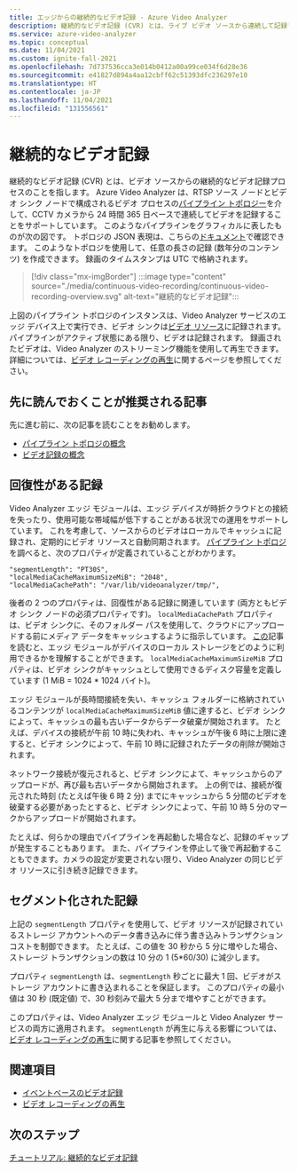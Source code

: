 ```yaml
---
title: エッジからの継続的なビデオ記録 - Azure Video Analyzer
description: 継続的なビデオ記録 (CVR) とは、ライブ ビデオ ソースから連続して記録するプロセスを指します。 このトピックでは、CVR について、また Azure Video Analyzer で CVR を使用する方法について説明します。
ms.service: azure-video-analyzer
ms.topic: conceptual
ms.date: 11/04/2021
ms.custom: ignite-fall-2021
ms.openlocfilehash: 7d737536cca3e014b0412a00a99ce034f6d28e36
ms.sourcegitcommit: e41827d894a4aa12cbff62c51393dfc236297e10
ms.translationtype: HT
ms.contentlocale: ja-JP
ms.lasthandoff: 11/04/2021
ms.locfileid: "131556561"
---
```

# <a name="continuous-video-recording"></a>継続的なビデオ記録    

継続的なビデオ記録 (CVR) とは、ビデオ ソースからの継続的なビデオ記録プロセスのことを指します。 Azure Video Analyzer は、RTSP ソース ノードとビデオ シンク ノードで構成されるビデオ プロセスの[パイプライン トポロジー](pipeline.md)を介して、CCTV カメラから 24 時間 365 日ベースで連続してビデオを記録することをサポートしています。 このようなパイプラインをグラフィカルに表したものが次の図です。 トポロジの JSON 表現は、こちらの[ドキュメント](https://raw.githubusercontent.com/Azure/video-analyzer/main/pipelines/live/topologies/cvr-video-sink/topology.json)で確認できます。 このようなトポロジを使用して、任意の長さの記録 (数年分のコンテンツ) を作成できます。 録画のタイムスタンプは UTC で格納されます。  

> [!div class="mx-imgBorder"]
> :::image type="content" source="./media/continuous-video-recording/continuous-video-recording-overview.svg" alt-text="継続的なビデオ記録":::

上図のパイプライン トポロジのインスタンスは、Video Analyzer サービスのエッジ デバイス上で実行でき、ビデオ シンクは[ビデオ リソース](terminology.md#video)に記録されます。 パイプラインがアクティブ状態にある限り、ビデオは記録されます。 録画されたビデオは、Video Analyzer のストリーミング機能を使用して再生できます。 詳細については、[ビデオ レコーディングの再生](playback-recordings-how-to.md)に関するページを参照してください。

## <a name="suggested-pre-reading"></a>先に読んでおくことが推奨される記事  

先に進む前に、次の記事を読むことをお勧めします。

* [パイプライン トポロジの概念](pipeline.md)
* [ビデオ記録の概念](video-recording.md) 
 
## <a name="resilient-recording"></a>回復性がある記録

Video Analyzer エッジ モジュールは、エッジ デバイスが時折クラウドとの接続を失ったり、使用可能な帯域幅が低下することがある状況での運用をサポートしています。 これを考慮して、ソースからのビデオはローカルでキャッシュに記録され、定期的にビデオ リソースと自動同期されます。 [パイプライン トポロジ](https://raw.githubusercontent.com/Azure/video-analyzer/main/pipelines/live/topologies/cvr-video-sink/topology.json)を調べると、次のプロパティが定義されていることがわかります。

```
"segmentLength": "PT30S",
"localMediaCacheMaximumSizeMiB": "2048",
"localMediaCachePath": "/var/lib/videoanalyzer/tmp/",
```

後者の 2 つのプロパティは、回復性がある記録に関連しています (両方ともビデオ シンク ノードの必須プロパティです)。 `localMediaCachePath` プロパティは、ビデオ シンクに、そのフォルダー パスを使用して、クラウドにアップロードする前にメディア データをキャッシュするように指示しています。 [この](../../iot-edge/how-to-access-host-storage-from-module.md)記事を読むと、エッジ モジュールがデバイスのローカル ストレージをどのように利用できるかを理解することができます。 `localMediaCacheMaximumSizeMiB` プロパティは、ビデオ シンクがキャッシュとして使用できるディスク容量を定義しています (1 MiB = 1024 * 1024 バイト)。 

エッジ モジュールが長時間接続を失い、キャッシュ フォルダーに格納されているコンテンツが `localMediaCacheMaximumSizeMiB` 値に達すると、ビデオ シンクによって、キャッシュの最も古いデータからデータ破棄が開始されます。 たとえば、デバイスの接続が午前 10 時に失われ、キャッシュが午後 6 時に上限に達すると、ビデオ シンクによって、午前 10 時に記録されたデータの削除が開始されます。 

ネットワーク接続が復元されると、ビデオ シンクによて、キャッシュからのアップロードが、再び最も古いデータから開始されます。 上の例では、接続が復元された時刻 (たとえば午後 6 時 2 分) までにキャッシュから 5 分間のビデオを破棄する必要があったとすると、ビデオ シンクによって、午前 10 時 5 分のマークからアップロードが開始されます。

たとえば、何らかの理由でパイプラインを再起動した場合など、記録のギャップが発生することもあります。 また、パイプラインを停止して後で再起動することもできます。カメラの設定が変更されない限り、Video Analyzer の同じビデオ リソースに引き続き記録できます。

## <a name="segmented-recording"></a>セグメント化された記録  

上記の `segmentLength` プロパティを使用して、ビデオ リソースが記録されているストレージ アカウントへのデータ書き込みに伴う書き込みトランザクション コストを制御できます。 たとえば、この値を 30 秒から 5 分に増やした場合、ストレージ トランザクションの数は 10 分の 1 (5*60/30) に減少します。

プロパティ `segmentLength` は、`segmentLength` 秒ごとに最大 1 回、ビデオがストレージ アカウントに書き込まれることを保証します。 このプロパティの最小値は 30 秒 (既定値) で、30 秒刻みで最大 5 分まで増やすことができます。

このプロパティは、Video Analyzer エッジ モジュールと Video Analyzer サービスの両方に適用されます。 `segmentLength` が再生に与える影響については、[ビデオ レコーディングの再生](playback-recordings-how-to.md)に関する記事を参照してください。

## <a name="see-also"></a>関連項目

* [イベントベースのビデオ記録](event-based-video-recording-concept.md) 
* [ビデオ レコーディングの再生](playback-recordings-how-to.md) 

## <a name="next-steps"></a>次のステップ

[チュートリアル: 継続的なビデオ記録](edge/use-continuous-video-recording.md) 
